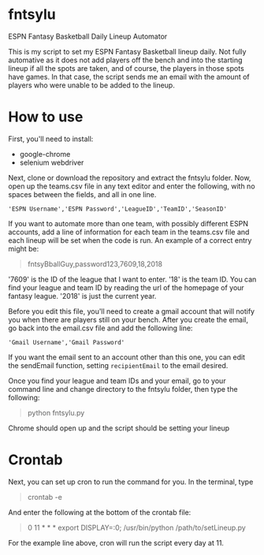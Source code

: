# fntsylu
ESPN Fantasy Basketball Daily Lineup Automator

This is my script to set my ESPN Fantasy Basketball lineup daily. Not fully automative as it does not add players off
the bench and into the starting lineup if all the spots are taken, and of course, the players in those spots have games.
In that case, the script sends me an email with the amount of players who were unable to be added to the lineup.

# How to use

First, you'll need to install:
 - google-chrome
 - selenium webdriver

Next, clone or download the repository and extract the fntsylu folder. Now, open up the teams.csv file in any text editor and enter the following, with no spaces between the fields, and all in one line.

```
'ESPN Username','ESPN Password','LeagueID','TeamID','SeasonID'

```
If you want to automate more than one team, with possibly different ESPN accounts, add a line of information for each team in the teams.csv file and each lineup will be set when the code is run. An example of a correct entry might be:

> fntsyBballGuy,password123,7609,18,2018

'7609' is the ID of the league that I want to enter. '18' is the team ID. You can find your league and team ID by reading the url of the homepage of your fantasy league. '2018' is just the current year.

Before you edit this file, you'll need to create a gmail account that will notify you when there are players still on your bench. After you create the email, go back into the email.csv file and add the following line:

```
'Gmail Username','Gmail Password'
```

If you want the email sent to an account other than this one, you can edit the sendEmail function, setting `recipientEmail` to the email desired.

Once you find your league and team IDs and your email, go to your command line and change directory to the fntsylu folder, then type the following:
 > python fntsylu.py

Chrome should open up and the script should be setting your lineup

# Crontab

Next, you can set up cron to run the command for you. In the terminal, type
 > crontab -e

And enter the following at the bottom of the crontab file:
 > 0 11 * * * export DISPLAY=:0; /usr/bin/python /path/to/setLineup.py

For the example line above, cron will run the script every day at 11.

